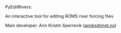 PyEditRivers:

An interactive tool for editing ROMS river forcing files

Main developer: Ann Kristin Sperrevik (annks@met.no)
